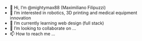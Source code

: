 - 👋 Hi, I’m @mightymax88 (Maximiliano Filipuzzi)
- 👀 I’m interested in robotics, 3D printing and medical equipment innovation
- 🌱 I’m currently learning web design (full stack)
- 💞️ I’m looking to collaborate on ...
- 📫 How to reach me ...

<!---
mightymax88/mightymax88 is a ✨ special ✨ repository because its `README.md` (this file) appears on your GitHub profile.
You can click the Preview link to take a look at your changes.
--->
